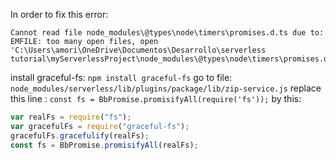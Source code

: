 In order to fix this error:

```
Cannot read file node_modules\@types\node\timers\promises.d.ts due to: EMFILE: too many open files, open 'C:\Users\amori\OneDrive\Documentos\Desarrollo\serverless tutorial\myServerlessProject\node_modules\@types\node\timers\promises.d.ts'
```

install graceful-fs: `npm install graceful-fs`
go to file: `node_modules/serverless/lib/plugins/package/lib/zip-service.js`
replace this line : `const fs = BbPromise.promisifyAll(require('fs'));` by this:

```javascript
var realFs = require("fs");
var gracefulFs = require("graceful-fs");
gracefulFs.gracefulify(realFs);
const fs = BbPromise.promisifyAll(realFs);
```
